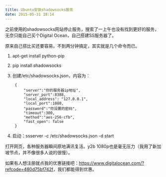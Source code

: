 ```yaml
---
title: Ubuntu安装shadowsocks服务
date: 2015-05-31 18:14
---
```

之前使用的shadowsocks网站停止服务，搜索了一上午也没有找到更好的服务，无奈只能自己买个Digital Ocean，自己搭建SS服务器了。

原来自己搭比买还要容易，不到两分钟搞定，其实就是几个命令而已。

1. apt-get install python-pip
1. pip install shadowsocks
1. 创建/etc/shadowsocks.json，内容为：

		{
		    "server":"你的服务器ip地址",
		    "server_port":8388,
		    "local_address": "127.0.0.1",
		    "local_port":1080,
		    "password":"你设置的密码",
		    "timeout":300,
		    "method":"aes-256-cfb",
		    "fast_open": false
		}
1. 启动：ssserver -c /etc/shadowsocks.json -d start

打开网页，各种服务器瞬间原地满讯复活。y2b 1080p也是毫无压力（我用了新加坡节点，并不像很多人说的很慢）。

如果有人想注册就点我的优惠链接吧：<https://www.digitalocean.com/?refcode=480d75bf742f>，我们都能得到优惠。